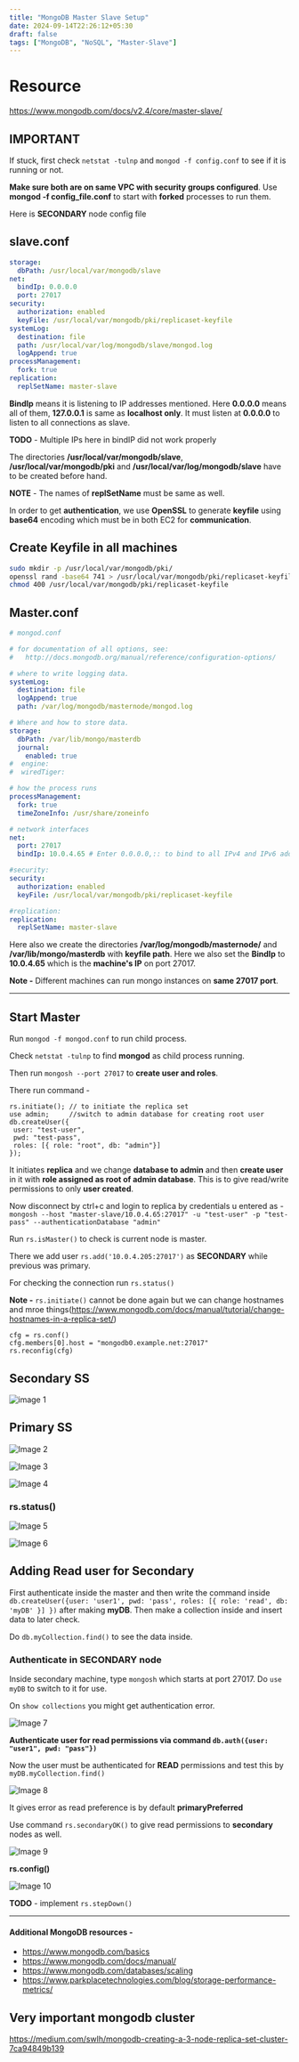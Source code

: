 ```yaml
---
title: "MongoDB Master Slave Setup"
date: 2024-09-14T22:26:12+05:30
draft: false
tags: ["MongoDB", "NoSQL", "Master-Slave"]
---
```


# Resource

https://www.mongodb.com/docs/v2.4/core/master-slave/

## IMPORTANT

If stuck, first check `netstat -tulnp` and `mongod -f config.conf` to see if it is running or not.

**Make sure both are on same VPC with security groups configured**.
Use **mongod -f config_file.conf** to start with **forked** processes to run them.

Here is **SECONDARY** node config file

## slave.conf

```yml
storage:
  dbPath: /usr/local/var/mongodb/slave
net:
  bindIp: 0.0.0.0
  port: 27017
security:
  authorization: enabled
  keyFile: /usr/local/var/mongodb/pki/replicaset-keyfile
systemLog:
  destination: file
  path: /usr/local/var/log/mongodb/slave/mongod.log
  logAppend: true
processManagement:
  fork: true
replication:
  replSetName: master-slave
```

**BindIp** means it is listening to IP addresses mentioned. Here **0.0.0.0** means all of them, **127.0.0.1** is same as **localhost only**.
It must listen at **0.0.0.0** to listen to all connections as slave.

**TODO** - Multiple IPs here in bindIP did not work properly

The directories **/usr/local/var/mongodb/slave**, **/usr/local/var/mongodb/pki** and **/usr/local/var/log/mongodb/slave** have to be created before hand.

**NOTE** - The names of **replSetName** must be same as well.

In order to get **authentication**, we use **OpenSSL** to generate **keyfile** using **base64** encoding which must be in both EC2 for **communication**.

## Create Keyfile in all machines

```sh
sudo mkdir -p /usr/local/var/mongodb/pki/
openssl rand -base64 741 > /usr/local/var/mongodb/pki/replicaset-keyfile
chmod 400 /usr/local/var/mongodb/pki/replicaset-keyfile
```

## Master.conf

```yml
# mongod.conf

# for documentation of all options, see:
#   http://docs.mongodb.org/manual/reference/configuration-options/

# where to write logging data.
systemLog:
  destination: file
  logAppend: true
  path: /var/log/mongodb/masternode/mongod.log

# Where and how to store data.
storage:
  dbPath: /var/lib/mongo/masterdb
  journal:
    enabled: true
#  engine:
#  wiredTiger:

# how the process runs
processManagement:
  fork: true
  timeZoneInfo: /usr/share/zoneinfo

# network interfaces
net:
  port: 27017
  bindIp: 10.0.4.65 # Enter 0.0.0.0,:: to bind to all IPv4 and IPv6 addresses or, alternatively, use the net.bindIpAll setting.

#security:
security:
  authorization: enabled
  keyFile: /usr/local/var/mongodb/pki/replicaset-keyfile

#replication:
replication:
  replSetName: master-slave
```

Here also we create the directories **/var/log/mongodb/masternode/** and **/var/lib/mongo/masterdb** with **keyfile path**.
Here we also set the **BindIp** to **10.0.4.65** which is the **machine's IP** on port 27017.

**Note -** Different machines can run mongo instances on **same 27017 port**.

---

## Start Master

Run `mongod -f mongod.conf` to run child process.

Check `netstat -tulnp` to find **mongod** as child process running.

Then run `mongosh --port 27017` to **create user and roles**.

There run command -

```
rs.initiate(); // to initiate the replica set
use admin;     //switch to admin database for creating root user
db.createUser({
 user: "test-user",
 pwd: "test-pass",
 roles: [{ role: "root", db: "admin"}]
});
```

It initiates **replica** and we change **database to admin** and then **create user** in it with **role assigned as root of admin database**. This is to give read/write permissions to only **user created**.

Now disconnect by ctrl+c and login to replica by credentials u entered as -
`mongosh --host "master-slave/10.0.4.65:27017" -u "test-user" -p "test-pass" --authenticationDatabase "admin"`

Run `rs.isMaster()` to check is current node is master.

There we add user `rs.add('10.0.4.205:27017')` as **SECONDARY** while previous was primary.

For checking the connection run `rs.status()`

**Note -** `rs.initiate()` cannot be done again but we can change hostnames and mroe things(https://www.mongodb.com/docs/manual/tutorial/change-hostnames-in-a-replica-set/)

```
cfg = rs.conf()
cfg.members[0].host = "mongodb0.example.net:27017"
rs.reconfig(cfg)
```

## Secondary SS

![image 1](1.png)

## Primary SS

![Image 2](2.png)

![Image 3](31.png)

![Image 4](4.png)

### rs.status()

![Image 5](3.png)

![Image 6](5.png)

## Adding Read user for Secondary

First authenticate inside the master and then write the command inside `db.createUser({user: 'user1', pwd: 'pass', roles: [{ role: 'read', db: 'myDB' }] })` after making **myDB**.
Then make a collection inside and insert data to later check.

Do `db.myCollection.find()` to see the data inside.

### Authenticate in SECONDARY node

Inside secondary machine, type `mongosh` which starts at port 27017.
Do `use myDB` to switch to it for use.

On `show collections` you might get authentication error.

![Image 7](7.png)

**Authenticate user for read permissions via command `db.auth({user: "user1", pwd: "pass"})`**

Now the user must be authenticated for **READ** permissions and test this by `myDB.myCollection.find()`

![Image 8](8.png)

It gives error as read preference is by default **primaryPreferred**

Use command `rs.secondaryOK()` to give read permissions to **secondary** nodes as well.

![Image 9](9.png)

**rs.config()**

![Image 10](10.png)

**TODO** - implement `rs.stepDown()`

---

#### Additional MongoDB resources -

- https://www.mongodb.com/basics
- https://www.mongodb.com/docs/manual/
- https://www.mongodb.com/databases/scaling
- https://www.parkplacetechnologies.com/blog/storage-performance-metrics/

## Very important mongodb cluster

https://medium.com/swlh/mongodb-creating-a-3-node-replica-set-cluster-7ca94849b139
